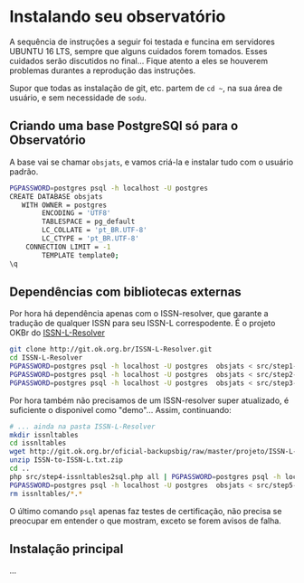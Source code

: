 # Instalando seu observatório

A sequência de instruções a seguir foi testada e funcina em servidores UBUNTU 16 LTS, sempre que alguns cuidados forem tomados. 
Esses cuidados serão discutidos no final... Fique atento a eles se houverem problemas durantes a reprodução das instruções.

Supor que todas as instalação de git, etc. partem de `cd ~`, na sua área de usuário, e sem necessidade de `sodu`.

## Criando uma base PostgreSQl só para o Observatório

A base vai se chamar `obsjats`, e vamos criá-la e instalar tudo com o usuário padrão.

```sh
PGPASSWORD=postgres psql -h localhost -U postgres
CREATE DATABASE obsjats 
   WITH OWNER = postgres
        ENCODING = 'UTF8'
        TABLESPACE = pg_default
        LC_COLLATE = 'pt_BR.UTF-8'
        LC_CTYPE = 'pt_BR.UTF-8'
	CONNECTION LIMIT = -1
        TEMPLATE template0;
\q
```

## Dependências com bibliotecas externas

Por hora há dependência apenas com o ISSN-resolver, que garante a tradução de qualquer ISSN para seu ISSN-L correspodente. 
É o projeto OKBr do [ISSN-L-Resolver](http://git.ok.org.br/ISSN-L-Resolver)

```sh
git clone http://git.ok.org.br/ISSN-L-Resolver.git
cd ISSN-L-Resolver
PGPASSWORD=postgres psql -h localhost -U postgres  obsjats < src/step1-schema.sql
PGPASSWORD=postgres psql -h localhost -U postgres  obsjats < src/step2-lib.sql
PGPASSWORD=postgres psql -h localhost -U postgres  obsjats < src/step3-api.sql
```

Por hora também não precisamos de um ISSN-resolver super atualizado, é suficiente o disponivel como "demo"... Assim, continuando:
```sh
# ... ainda na pasta ISSN-L-Resolver
mkdir issnltables
cd issnltables
wget http://git.ok.org.br/oficial-backupsbig/raw/master/projeto/ISSN-L-Resolver/ISSN-to-ISSN-L.txt.zip
unzip ISSN-to-ISSN-L.txt.zip
cd ..
php src/step4-issnltables2sql.php all | PGPASSWORD=postgres psql -h localhost -U postgres obsjats
PGPASSWORD=postgres psql -h localhost -U postgres  obsjats < src/step5-assert.sql | more
rm issnltables/*.*
```
O último comando `psql` apenas faz testes de certificação, não precisa se preocupar em entender o que mostram, exceto se forem avisos de falha.

## Instalação principal

...
